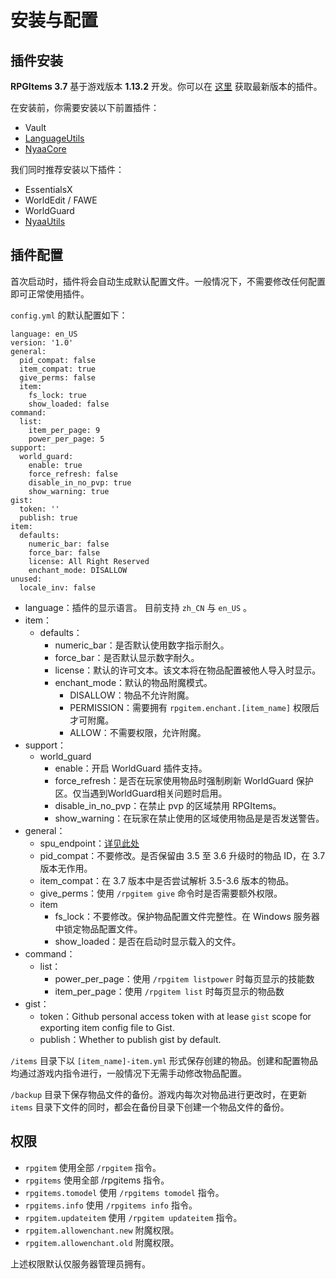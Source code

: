 # 安装与配置

## 插件安装

**RPGItems 3.7** 基于游戏版本 **1.13.2** 开发。你可以在 [这里](https://github.com/NyaaCat/RPGItems-reloaded/releases) 获取最新版本的插件。

在安装前，你需要安装以下前置插件：

* Vault
* [LanguageUtils](https://github.com/NyaaCat/LanguageUtils/releases)
* [NyaaCore](https://github.com/NyaaCat/NyaaCore/releases)

我们同时推荐安装以下插件：

* EssentialsX
* WorldEdit / FAWE
* WorldGuard
* [NyaaUtils](https://github.com/NyaaCat/NyaaUtils/releases)

## 插件配置

首次启动时，插件将会自动生成默认配置文件。一般情况下，不需要修改任何配置即可正常使用插件。

`config.yml` 的默认配置如下：

```text
language: en_US
version: '1.0'
general:
  pid_compat: false
  item_compat: true
  give_perms: false
  item:
    fs_lock: true
    show_loaded: false
command:
  list:
    item_per_page: 9
    power_per_page: 5
support:
  world_guard:
    enable: true
    force_refresh: false
    disable_in_no_pvp: true
    show_warning: true
gist:
  token: ''
  publish: true
item:
  defaults:
    numeric_bar: false
    force_bar: false
    license: All Right Reserved
    enchant_mode: DISALLOW
unused:
  locale_inv: false
```

* language：插件的显示语言。 目前支持 `zh_CN` 与 `en_US` 。
* item：
  * defaults：
    * numeric\_bar：是否默认使用数字指示耐久。
    * force\_bar：是否默认显示数字耐久。
    * license：默认的许可文本。该文本将在物品配置被他人导入时显示。
    * enchant\_mode：默认的物品附魔模式。
      * DISALLOW：物品不允许附魔。
      * PERMISSION：需要拥有 `rpgitem.enchant.[item_name]` 权限后才可附魔。
      * ALLOW：不需要权限，允许附魔。
* support：
  * world\_guard
    * enable：开启 WorldGuard 插件支持。
    * force\_refresh：是否在玩家使用物品时强制刷新 WorldGuard 保护区。仅当遇到WorldGuard相关问题时启用。
    * disable\_in\_no\_pvp：在禁止 pvp 的区域禁用 RPGItems。
    * show\_warning：在玩家在禁止使用的区域使用物品是是否发送警告。
* general：
  * spu\_endpoint：[详见此处](https://github.com/NyaaCat/RPGItems-reloaded/wiki/RPGItems-3.6-for-1.13.2-Upgrade-Guide#item-auto-update-from-112-to-113)
  * pid\_compat：不要修改。是否保留由 3.5 至 3.6 升级时的物品 ID，在 3.7 版本无作用。
  * item\_compat：在 3.7 版本中是否尝试解析 3.5-3.6 版本的物品。
  * give\_perms：使用 `/rpgitem give` 命令时是否需要额外权限。
  * item
    * fs\_lock：不要修改。保护物品配置文件完整性。在 Windows 服务器中锁定物品配置文件。
    * show\_loaded：是否在启动时显示载入的文件。
* command：
  * list：
    * power\_per\_page：使用 `/rpgitem listpower` 时每页显示的技能数
    * item\_per\_page：使用 `/rpgitem list` 时每页显示的物品数
* gist：
  * token：Github personal access token with at lease `gist` scope for exporting item config file to Gist.
  * publish：Whether to publish gist by default.

`/items` 目录下以 `[item_name]-item.yml` 形式保存创建的物品。创建和配置物品均通过游戏内指令进行，一般情况下无需手动修改物品配置。

`/backup` 目录下保存物品文件的备份。游戏内每次对物品进行更改时，在更新 `items` 目录下文件的同时，都会在备份目录下创建一个物品文件的备份。

## 权限

* `rpgitem` 使用全部 `/rpgitem` 指令。
* `rpgitems` 使用全部 /rpgitems 指令。
* `rpgitems.tomodel` 使用 `/rpgitems tomodel` 指令。
* `rpgitems.info` 使用 `/rpgitems info` 指令。
* `rpgitem.updateitem` 使用 `/rpgitem updateitem` 指令。
* `rpgitem.allowenchant.new` 附魔权限。
* `rpgitem.allowenchant.old` 附魔权限。

上述权限默认仅服务器管理员拥有。


